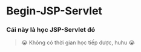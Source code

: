 # Begin-JSP-Servlet
### Cái này là học JSP-Servlet đó 
> :sob: Không có thời gian học tiếp được, huhu :sob:
